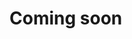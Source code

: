# Coming soon

<!--
# Installing Mongo Agent on Ubuntu/Debian

## How to use the package

### 1. Installing the package

> **sudo** permission is required.

```bash
DSK_GLOBAL_APIKEY=${VAR_GLOBAL_APIKEY}

curl -fsSL -o installer.sh https://dsk-agent-s3.s3.ap-northeast-2.amazonaws.com/dsk-agent-s3/public/install.sh
chmod 700 installer.sh
sudo ./installer.sh dsk-mongo-agent

sudo DSK_GLOBAL_APIKEY=${DSK_GLOBAL_APIKEY} bash -c '/usr/bin/dsk-mongo-agent init "'${DSK_GLOBAL_APIKEY}'" && systemctl enable dsk-mongo-agent --now'
```

### 2. Checking the status of package

```bash
systemctl status dsk-mongo-agent
```

or use `service` command

```bash
service dsk-mongo-agent status
```

### 3. Stopping the package

```bash
systemctl stop dsk-mongo-agent
```

or use `service` command

```bash
service dsk-mongo-agent stop
```

### 4. Uninstalling the package

```bash
sudo apt remove dsk-mongo-agent
```

## How to change the agent settings

You can change the agent settings to monitor MongoDB.

### Arguments

To change the agent settings, you can add or remove the arguments.

Please refer to the [relevant documents](../../../../settings/dsk-mongo-agent/settings.md).
-->